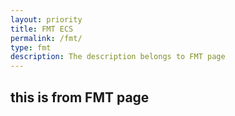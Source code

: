 ```yaml
---
layout: priority
title: FMT ECS
permalink: /fmt/
type: fmt
description: The description belongs to FMT page
---
```


## this is from FMT page

